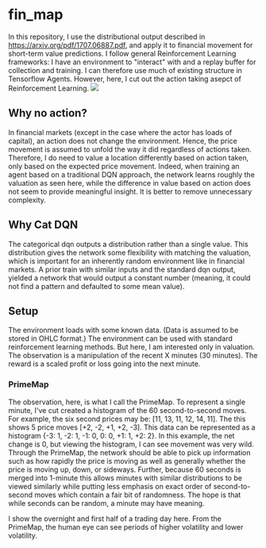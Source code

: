 # fin_map

In this repository, I use the distributional output described in https://arxiv.org/pdf/1707.06887.pdf, and apply it to financial movement for short-term value predictions. I follow general Reinforcement Learning frameworks: I have an environment to "interact" with and a replay buffer for collection and training. I can therefore use much of existing structure in Tensorflow Agents. However, here, I cut out the action taking asepct of Reinforcement Learning.
<img src="https://user-images.githubusercontent.com/48815706/77218908-724b5b00-6afe-11ea-85c8-dc91f554981c.gif" />
<h2>Why no action?</h2>
<p>
In financial markets (except in the case where the actor has loads of capital), an action does not change the environment. Hence, the price movement is assumed to unfold the way it did regardless of actions taken. Therefore, I do need to value a location differently based on action taken, only based on the expected price movement. Indeed, when training an agent based on a traditional DQN approach, the network learns roughly the valuation as seen here, while the difference in value based on action does not seem to provide meaningful insight. It is better to remove unnecessary complexity.
</p>
<h2>Why Cat DQN</h2>
<p>
The categorical dqn outputs a distribution rather than a single value. This distribution gives the network some flexibility with matching the valuation, which is important for an inherently random environment like in financial markets. A prior train with similar inputs and the standard dqn output, yielded a network that would output a constant number (meaning, it could not find a pattern and defaulted to some mean value).
</p>
<h2>Setup</h2>
<p>The environment loads with some known data. (Data is assumed to be stored in OHLC format.) The environment can be used with standard reinforcement learning methods. But here, I am interested only in valuation. The observation is a manipulation of the recent X minutes (30 minutes). The reward is a scaled profit or loss going into the next minute.</p>
<h3>PrimeMap</h3>
<p>
The observation, here, is what I call the PrimeMap. To represent a single minute, I've cut created a histogram of the 60 second-to-second moves. For example, the six second prices may be: [11, 13, 11, 12, 14, 11]. The this shows 5 price moves [+2, -2, +1, +2, -3]. This data can be represented as a histogram {-3: 1, -2: 1, -1: 0, 0: 0, +1: 1, +2: 2}. In this example, the net change is 0, but viewing the histogram, I can see movement was very wild. Through the PrimeMap, the network should be able to pick up information such as how rapidly the price is moving as well as generally whether the price is moving up, down, or sideways. Further, because 60 seconds is merged into 1-minute this allows minutes with similar distributions to be viewed similarly while putting less emphasis on exact order of second-to-second moves which contain a fair bit of randomness. The hope is that while seconds can be random, a minute may have meaning.
  </p>
  <p>
I show the overnight and first half of a trading day here. From the PrimeMap, the human eye can see periods of higher volatility and lower volatility.
  
  </p>
